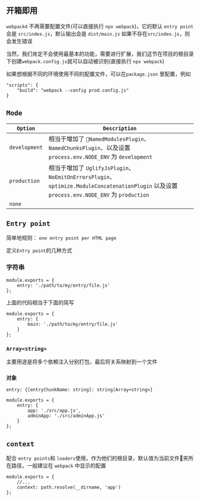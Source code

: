 ## 开箱即用
``webpack4`` 不再需要配置文件(可以直接执行 ``npx webpack``)，它的默认 ``entry point`` 会是 ``src/index.js``，默认输出会是 ``dist/main.js``
如果不存在``src/index.js``，则会发生错误

当然，我们肯定不会使用最基本的功能，需要进行扩展，我们这节在项目的根目录下创建``webpack.config.js``就可以自动被识别(直接执行 ``npx webpack``)

如果想根据不同的环境使用不同的配置文件，可以在``package.json`` 里配置，例如
```
"scripts": {
    "build": "webpack --config prod.config.js"
}
```
## ``Mode``
| ``Option``  | ``Description`` |
| ------------- | ------------- |
| ``development``  | 相当于增加了 ``NamedModulesPlugin``、``NamedChunksPlugin``、以及设置``process.env.NODE_ENV`` 为 ``development``  |
| ``production`` | 相当于增加了 ``UglifyJsPlugin``、``NoEmitOnErrorsPlugin``、``optimize.ModuleConcatenationPlugin`` 以及设置``process.env.NODE_ENV`` 为 ``production`` |
| ``none`` |  |
## ``Entry point``
简单地规则： ``one entry point per HTML page``

定义``Entry point``的几种方式
### 字符串
```
module.exports = {
    entry: './path/to/my/entry/file.js'
};
```
上面的代码相当于下面的简写
```
module.exports = {
    entry: {
        main: './path/to/my/entry/file.js'
    }
};
```
### ``Array<string>``
主要用途是将多个依赖注入分别打包，最后将关系映射到一个文件

### ``对象``
``entry: {[entryChunkName: string]: string|Array<string>}``
```
module.exports = {
    entry: {
        app: './src/app.js',
        adminApp: './src/adminApp.js'
    }
};
```
## ``context``
配合 ``entry points``和 ``loaders``使用，作为他们的根目录，默认值为当前文件夹所在路径，一般建议在 ``webpack`` 中显示的配置
```
module.exports = {
    //...
    context: path.resolve(__dirname, 'app')
};
```
